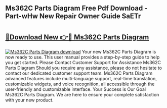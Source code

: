 ## Ms362C Parts Diagram Free Pdf Download - Part-wHw New Repair Owner Guide SaETr

# <h2><a href="http://dfru92.blite.top/?on=Ms362C+Parts+Diagram">🔗Download New 👉🔴 Ms362C Parts Diagram</a></h2>

[![Ms362C Parts Diagram download](https://i.imgur.com/lujVjoI.png)](http://dfru92.blite.top/?on=Ms362C+Parts+Diagram)
Your new Ms362C Parts Diagram is now ready to use. This user manual provides a step-by-step guide to help you get started. Please Contact Customer Support for Assistance Ms362C Parts Diagram Should you require any assistance, please do not hesitate to contact our dedicated customer support team. Ms362C Parts Diagram advanced features include multi-language support, real-time translation, customizable widgets, and voice recognition, all accessible through the user-friendly and customizable interface. Your Success is Our Goal Ms362C Parts Diagram. We are here to ensure your complete satisfaction with your new product.
